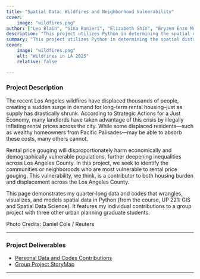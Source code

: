 ```yaml
---
title: "Spatial Data: Wildfires and Neighborhood Vulnerability" 
cover:
    image: "wildfires.png"
author: ["Leo Blain", "Gina Ranieri", "Elizabeth Shin", "Bryzen Enzo Morales"]
description: "This project utilizes Python in determining the spatial distribution of displacement vulnerability across Los Angeles." 
summary: "This project utilizes Python in determining the spatial distribution of vulnerability to displacement across neighborhoods in Los Angeles." 
cover:
    image: "wildfires.png"
    alt: "Wildfires in LA 2025"
    relative: false

---
```


### Project Description 

The recent Los Angeles wildfires have displaced thousands of people, creating a sudden surge in demand for long-term rental housing–just as supply has drastically shrunk. According to Strategic Actions for a Just Economy, many landlords have taken advantage of this crisis by illegally inflating rental prices across the city. While some displaced residents—such as wealthy homeowners from Pacific Palisades—may be able to absorb these costs, many others cannot.

Rental price gouging will disproportionately harm economically and demographically vulnerable populations, further deepening inequalities across Los Angeles County. In this project, we seek to identify the communities or neighboroods who are most vulnerable to rental price gouging. This vulnerability, we think, is a contributor to both housing burden and displacement across the Los Angeles County.

This page demonstrates my quarter-long data and codes that wrangles, visualizes, and models spatial data in Python (from the course, UP 221: GIS and Spatial Data Science). It features my individual contributions to a group project with three other urban planning graduate students.

Photo Credits: Daniel Cole / Reuters

---

### Project Deliverables

+ [Personal Data and Codes Contributions](https://github.com/bryzenmorales/UP221-bryzen)
+ [Group Project StoryMap](https://storymaps.arcgis.com/stories/df28d89ff7b647818ddf279ec3fd321f)

---
